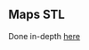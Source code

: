 ## Maps STL

Done in-depth [here](https://github.com/saumyayadav25/DSA-Supreme-3.0/tree/main/04%20Complete%20Cpp%20STL/Containers/Map)
